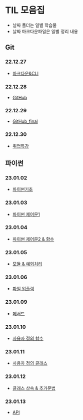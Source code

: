 # TIL 모음집
- 날짜 폴더는 일별 학습물
- 날짜 마크다운파일은 일별 정리 내용
## Git
### 22.12.27
- [마크다운&CLI](TIL_22.12.27.md)

### 22.12.28
- [GitHub](TIL_22.12.28.md)

### 22.12.29
- [GitHub_final](TIL_22.12.29.md)

### 22.12.30
- [취업특강](TIL_22.12.30.md)

## 파이썬
### 23.01.02
- [파이썬기초](TIL_23.01.02.md)

### 23.01.03
- [파이썬 제어문1](TIL_23.01.03.md)

### 23.01.04
- [파이썬 제어문2 & 함수](TIL_23.01.04.md)

### 23.01.05
- [모듈 & 예외처리](TIL_23.01.05.md)

### 23.01.06
- [파일 입출력](TIL_23.01.06.md)

### 23.01.09
- [메서드](TIL_23.01.09.md)

### 23.01.10
- [사용자 정의 함수](TIL_23.01.10.md)

### 23.01.11
- [사용자 정의 클래스](TIL_23.01.11.md)

### 23.01.12
- [클래스 상속 & 추가문법](TIL_23.01.12.md)

### 23.01.13
- [API](23.01.13/)
